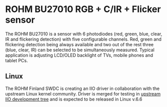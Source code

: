 # ROHM BU27010 RGB + C/IR + Flicker sensor

The ROHM BU27010 is a sensor with 6 photodiodes (red, green, blue, clear,
IR and flickering detection) with five configurable channels. Red, green
and flickering detection being always available and two out of the rest
three (blue, clear, IR) can be selected to be simultaneously measured.
Typical application is adjusting LCD/OLED backlight of TVs, mobile phones
and tablet PCs.

## Linux

The ROHM Finland SWDC is creating an IIO driver in collaboration with the
upstream Linux kernel community. Driver is merged for testing in
[upstream IIO development tree](https://git.kernel.org/pub/scm/linux/kernel/git/jic23/iio.git/)
and is expected to be released in Linux v.6.6
